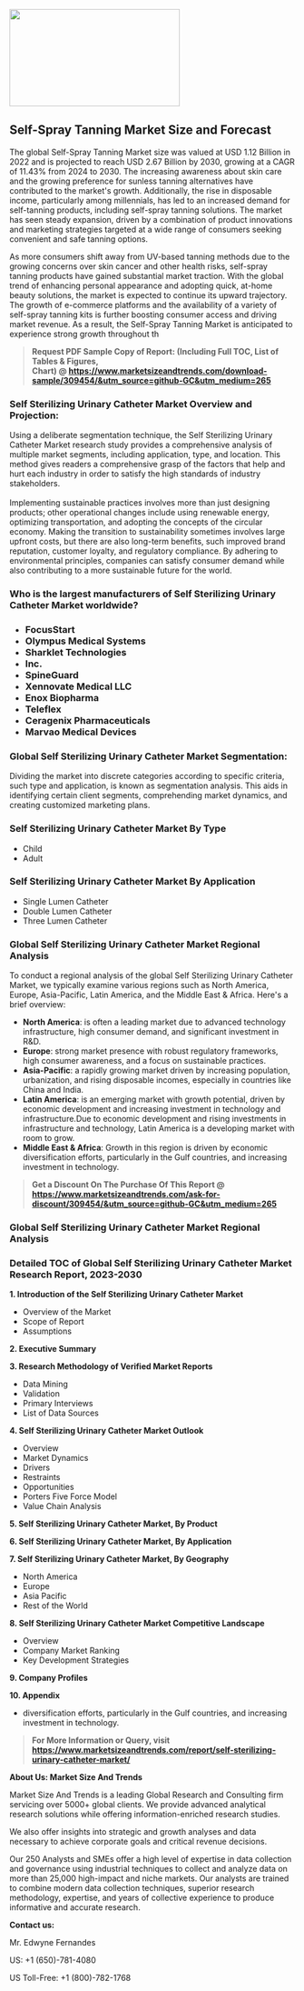 <p><img class="alignnone size-medium wp-image-20088" src="https://ffe5etoiles.com/wp-content/uploads/2024/12/MST1-300x171.png" alt="" width="300" height="171" /></p><h2>Self-Spray Tanning Market Size and Forecast</h2><p>The global Self-Spray Tanning Market size was valued at USD 1.12 Billion in 2022 and is projected to reach USD 2.67 Billion by 2030, growing at a CAGR of 11.43% from 2024 to 2030. The increasing awareness about skin care and the growing preference for sunless tanning alternatives have contributed to the market's growth. Additionally, the rise in disposable income, particularly among millennials, has led to an increased demand for self-tanning products, including self-spray tanning solutions. The market has seen steady expansion, driven by a combination of product innovations and marketing strategies targeted at a wide range of consumers seeking convenient and safe tanning options.</p><p>As more consumers shift away from UV-based tanning methods due to the growing concerns over skin cancer and other health risks, self-spray tanning products have gained substantial market traction. With the global trend of enhancing personal appearance and adopting quick, at-home beauty solutions, the market is expected to continue its upward trajectory. The growth of e-commerce platforms and the availability of a variety of self-spray tanning kits is further boosting consumer access and driving market revenue. As a result, the Self-Spray Tanning Market is anticipated to experience strong growth throughout th</p><blockquote id="" class=""><strong>Request PDF Sample Copy of Report: (Including Full TOC, List of Tables &amp; Figures, Chart)&nbsp;@&nbsp;<strong><a href="https://www.marketsizeandtrends.com/download-sample/309454/&utm_source=github-GC&utm_medium=265" target="_blank">https://www.marketsizeandtrends.com/download-sample/309454/&utm_source=github-GC&utm_medium=265</a></strong></strong></blockquote><h3 id="" class="">Self Sterilizing Urinary Catheter Market&nbsp;Overview and Projection:</h3><p id="" class="">Using a deliberate segmentation technique, the Self Sterilizing Urinary Catheter Market research study provides a comprehensive analysis of multiple market segments, including application, type, and location. This method gives readers a comprehensive grasp of the factors that help and hurt each industry in order to satisfy the high standards of industry stakeholders. <br /> <br />Implementing sustainable practices involves more than just designing products; other operational changes include using renewable energy, optimizing transportation, and adopting the concepts of the circular economy. Making the transition to sustainability sometimes involves large upfront costs, but there are also long-term benefits, such improved brand reputation, customer loyalty, and regulatory compliance. By adhering to environmental principles, companies can satisfy consumer demand while also contributing to a more sustainable future for the world.</p><h3 id="" class="">Who is the largest manufacturers of&nbsp;Self Sterilizing Urinary Catheter Market worldwide?</h3><h3 class=""><p><ul><li>FocusStart </li><li> Olympus Medical Systems </li><li> Sharklet Technologies </li><li> Inc. </li><li> SpineGuard </li><li> Xennovate Medical LLC </li><li> Enox Biopharma </li><li> Teleflex </li><li> Ceragenix Pharmaceuticals </li><li> Marvao Medical Devices</li></ul></p></h3><h3 id="" class="">Global&nbsp;Self Sterilizing Urinary Catheter Market Segmentation:</h3><p id="" class="">Dividing the market into discrete categories according to specific criteria, such type and application, is known as segmentation analysis. This aids in identifying certain client segments, comprehending market dynamics, and creating customized marketing plans.</p><h3 id="" class="">Self Sterilizing Urinary Catheter Market&nbsp;By Type</h3><p><p><ul><li>Child</li><li> Adult</p></li></ul></p></p><h3 id="" class="">Self Sterilizing Urinary Catheter Market&nbsp;By Application</h3><p class=""><p><ul><li>Single Lumen Catheter</li><li> Double Lumen Catheter</li><li> Three Lumen Catheter</li></ul></p></p><h3 id="" class="">Global Self Sterilizing Urinary Catheter Market Regional Analysis</h3><p id="" class="">To conduct a regional analysis of the global Self Sterilizing Urinary Catheter Market, we typically examine various regions such as North America, Europe, Asia-Pacific, Latin America, and the Middle East &amp; Africa. Here's a brief overview:</p><ul><li><strong>North America</strong>: is often a leading market due to advanced technology infrastructure, high consumer demand, and significant investment in R&amp;D.</li><li><strong>Europe</strong>: strong market presence with robust regulatory frameworks, high consumer awareness, and a focus on sustainable practices.</li><li><strong>Asia-Pacific</strong>: a rapidly growing market driven by increasing population, urbanization, and rising disposable incomes, especially in countries like China and India.</li><li><strong>Latin America</strong>: is an emerging market with growth potential, driven by economic development and increasing investment in technology and infrastructure.Due to economic development and rising investments in infrastructure and technology, Latin America is a developing market with room to grow.</li><li><strong>Middle East &amp; Africa</strong>: Growth in this region is driven by economic diversification efforts, particularly in the Gulf countries, and increasing investment in technology.</li></ul><blockquote id="" class=""><strong>Get a Discount On The Purchase Of This Report @ <strong><a href="https://www.marketsizeandtrends.com/ask-for-discount/309454/&utm_source=github-GC&utm_medium=265" target="_blank">https://www.marketsizeandtrends.com/ask-for-discount/309454/&utm_source=github-GC&utm_medium=265</a></strong></strong></blockquote><h3 id="" class="">Global Self Sterilizing Urinary Catheter Market Regional Analysis</h3><h3 id="" class="">Detailed TOC of Global Self Sterilizing Urinary Catheter Market Research Report, 2023-2030</h3><p id="" class=""><strong>1. Introduction of the Self Sterilizing Urinary Catheter Market</strong></p><ul><li>Overview of the Market</li><li>Scope of Report</li><li>Assumptions</li></ul><p id="" class=""><strong>2. Executive Summary</strong></p><p id="" class=""><strong>3. Research Methodology of Verified Market Reports</strong></p><ul><li>Data Mining</li><li>Validation</li><li>Primary Interviews</li><li>List of Data Sources</li></ul><p id="" class=""><strong>4. Self Sterilizing Urinary Catheter Market Outlook</strong></p><ul><li>Overview</li><li>Market Dynamics</li><li>Drivers</li><li>Restraints</li><li>Opportunities</li><li>Porters Five Force Model</li><li>Value Chain Analysis</li></ul><p id="" class=""><strong>5. Self Sterilizing Urinary Catheter Market, By Product</strong></p><p id="" class=""><strong>6. Self Sterilizing Urinary Catheter Market, By Application</strong></p><p id="" class=""><strong>7. Self Sterilizing Urinary Catheter Market, By Geography</strong></p><ul><li>North America</li><li>Europe</li><li>Asia Pacific</li><li>Rest of the World</li></ul><p id="" class=""><strong>8. Self Sterilizing Urinary Catheter Market Competitive Landscape</strong></p><ul><li>Overview</li><li>Company Market Ranking</li><li>Key Development Strategies</li></ul><p id="" class=""><strong>9. Company Profiles</strong></p><p id="" class=""><strong>10. Appendix</strong></p><ul><li>diversification efforts, particularly in the Gulf countries, and increasing investment in technology.</li></ul><blockquote id="" class=""><strong>For More Information or Query, visit <strong><strong><a href="https://www.marketsizeandtrends.com/report/self-sterilizing-urinary-catheter-market/" target="_blank">https://www.marketsizeandtrends.com/report/self-sterilizing-urinary-catheter-market/</a></strong></strong></strong></blockquote><p id="" class=""><strong>About Us: Market Size And Trends</strong></p><p id="" class="">Market Size And Trends is a leading Global Research and Consulting firm servicing over 5000+ global clients. We provide advanced analytical research solutions while offering information-enriched research studies.</p><p id="" class="">We also offer insights into strategic and growth analyses and data necessary to achieve corporate goals and critical revenue decisions.</p><p id="" class="">Our 250 Analysts and SMEs offer a high level of expertise in data collection and governance using industrial techniques to collect and analyze data on more than 25,000 high-impact and niche markets. Our analysts are trained to combine modern data collection techniques, superior research methodology, expertise, and years of collective experience to produce informative and accurate research.</p><p id="" class=""><strong>Contact us:</strong></p><p id="" class="">Mr. Edwyne Fernandes</p><p id="" class="">US: +1 (650)-781-4080</p><p id="" class="">US Toll-Free: +1 (800)-782-1768</p>
